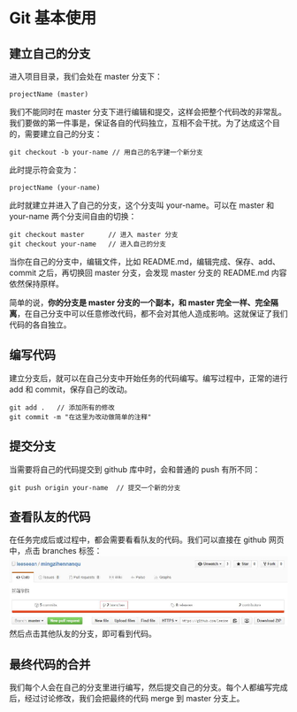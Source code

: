# Git 基本使用
## 建立自己的分支
进入项目目录，我们会处在 master 分支下：

```
projectName (master)
```

我们不能同时在 master 分支下进行编辑和提交，这样会把整个代码改的非常乱。我们要做的第一件事是，保证各自的代码独立，互相不会干扰。为了达成这个目的，需要建立自己的分支：

```
git checkout -b your-name // 用自己的名字建一个新分支 
```

此时提示符会变为：

```
projectName (your-name)
```

此时就建立并进入了自己的分支，这个分支叫 your-name。可以在 master 和 your-name 两个分支间自由的切换：

```
git checkout master      // 进入 master 分支
git checkout your-name   // 进入自己的分支
```

当你在自己的分支中，编辑文件，比如 README.md，编辑完成、保存、add、commit 之后，再切换回 master 分支，会发现 master 分支的 README.md 内容依然保持原样。

简单的说，**你的分支是 master 分支的一个副本，和 master 完全一样、完全隔离**，在自己分支中可以任意修改代码，都不会对其他人造成影响。这就保证了我们代码的各自独立。

## 编写代码
建立分支后，就可以在自己分支中开始任务的代码编写。编写过程中，正常的进行 add 和 commit，保存自己的改动。
```
git add .   // 添加所有的修改
git commit -m "在这里为改动做简单的注释"
```

## 提交分支
当需要将自己的代码提交到 github 库中时，会和普通的 push 有所不同：
```
git push origin your-name  // 提交一个新的分支
```

## 查看队友的代码
在任务完成后或过程中，都会需要看看队友的代码。我们可以直接在 github 网页中，点击 branches 标签：
![branches 的位置](./img/branches-readme.jpg)
然后点击其他队友的分支，即可看到代码。

## 最终代码的合并
我们每个人会在自己的分支里进行编写，然后提交自己的分支。每个人都编写完成后，经过讨论修改，我们会把最终的代码 merge 到 master 分支上。